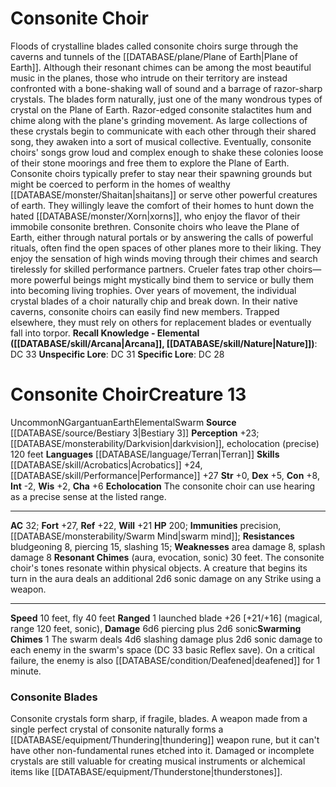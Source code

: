 ﻿---
ac: '32'
alignment: N
all_resistance: null
burrow_speed: null
charisma: '+6'
climb_speed: null
constitution: '+8'
creature_ability:
- Echolocation
- Resonant Chimes
- Swarming Chimes
creature_family: null
description: "Floods of crystalline blades called consonite choirs surge through the\
  \ caverns and tunnels of the [[DATABASE/plane/Plane of Earth|Plane of Earth]] .\
  \ Although their resonant chimes can be among the most beautiful music in the planes,\
  \ those who intrude on their territory are instead confronted with a bone-shaking\
  \ wall of sound and a barrage of razor-sharp crystals.<br/><br/> The blades form\
  \ naturally, just one of the many wondrous types of crystal on the Plane of Earth.\
  \ Razor-edged consonite stalactites hum and chime along with the plane's grinding\
  \ movement. As large collections of these crystals begin to communicate with each\
  \ other through their shared song, they awaken into a sort of musical collective.<br/><br/>\
  \ Eventually, consonite choirs' songs grow loud and complex enough to shake these\
  \ colonies loose of their stone moorings and free them to explore the Plane of Earth.\
  \ Consonite choirs typically prefer to stay near their spawning grounds but might\
  \ be coerced to perform in the homes of wealthy [[DATABASE/monster/Shaitan|shaitans]]\
  \ or serve other powerful creatures of earth. They willingly leave the comfort of\
  \ their homes to hunt down the hated [[DATABASE/monster/Xorn|xorns]] , who enjoy\
  \ the flavor of their immobile consonite brethren.<br/><br/> Consonite choirs who\
  \ leave the Plane of Earth, either through natural portals or by answering the calls\
  \ of powerful rituals, often find the open spaces of other planes more to their\
  \ liking. They enjoy the sensation of high winds moving through their chimes and\
  \ search tirelessly for skilled performance partners. Crueler fates trap other choirs\u2014\
  more powerful beings might mystically bind them to service or bully them into becoming\
  \ living trophies.<br/><br/> Over years of movement, the individual crystal blades\
  \ of a choir naturally chip and break down. In their native caverns, consonite choirs\
  \ can easily find new members. Trapped elsewhere, they must rely on others for replacement\
  \ blades or eventually fall into torpor.<br/><br/><b><u>Recall Knowledge - Elemental</u>\
  \ ( [[DATABASE/skill/Arcana|Arcana]] , [[DATABASE/skill/Nature|Nature]] )</b>: DC\
  \ 33<br/><b><u>Unspecific Lore</u></b>: DC 31<br/><b><u>Specific Lore</u></b>: DC\
  \ 28"
dexterity: '+5'
element: Earth
fly_speed: '40'
fortitude: '+27'
hardness: null
hp: '200'
id: '1101'
immunity:
- precision
- '[[DATABASE/monsterability/Swarm Mind|swarm mind]]'
intelligence: '-2'
land_speed: '10'
language:
- '[[DATABASE/language/Terran|Terran]]'
level: '13'
max_speed: '40'
name: Consonite Choir
perception: '+23'
rarity: Uncommon
reflex: '+22'
resistance:
- bludgeoning 8
- piercing 15
- slashing 15
rus_type_level: null
school: null
sense:
- '[[DATABASE/monsterability/Darkvision|darkvision]]'
- echolocation (precise) 120 feet
size: Gargantuan
skill:
- '[[DATABASE/skill/Acrobatics|Acrobatics]] +24'
- '[[DATABASE/skill/Performance|Performance]] +27'
source: '[[DATABASE/source/Bestiary 3|Bestiary 3]]'
speed:
- 10 feet
- fly 40 feet
spell: null
strength: '+0'
strength_req: '0'
strongest_save:
- Fortitude
swim_speed: null
trait:
- '[[DATABASE/trait/Earth|Earth]]'
- '[[DATABASE/trait/Elemental|Elemental]]'
- '[[DATABASE/trait/Swarm|Swarm]]'
- '[[DATABASE/trait/Uncommon|Uncommon]]'
type: Creature
vision: Darkvision
weakest_save:
- Will
weakness:
- area damage 8
- '[[DATABASE/trait/Splash|splash]] damage 8'
will: '+21'
wisdom: '+2'

---
# Consonite Choir

Floods of crystalline blades called consonite choirs surge through the caverns and tunnels of the [[DATABASE/plane/Plane of Earth|Plane of Earth]]. Although their resonant chimes can be among the most beautiful music in the planes, those who intrude on their territory are instead confronted with a bone-shaking wall of sound and a barrage of razor-sharp crystals.
 The blades form naturally, just one of the many wondrous types of crystal on the Plane of Earth. Razor-edged consonite stalactites hum and chime along with the plane's grinding movement. As large collections of these crystals begin to communicate with each other through their shared song, they awaken into a sort of musical collective.
 Eventually, consonite choirs' songs grow loud and complex enough to shake these colonies loose of their stone moorings and free them to explore the Plane of Earth. Consonite choirs typically prefer to stay near their spawning grounds but might be coerced to perform in the homes of wealthy [[DATABASE/monster/Shaitan|shaitans]] or serve other powerful creatures of earth. They willingly leave the comfort of their homes to hunt down the hated [[DATABASE/monster/Xorn|xorns]], who enjoy the flavor of their immobile consonite brethren.
 Consonite choirs who leave the Plane of Earth, either through natural portals or by answering the calls of powerful rituals, often find the open spaces of other planes more to their liking. They enjoy the sensation of high winds moving through their chimes and search tirelessly for skilled performance partners. Crueler fates trap other choirs—more powerful beings might mystically bind them to service or bully them into becoming living trophies.
 Over years of movement, the individual crystal blades of a choir naturally chip and break down. In their native caverns, consonite choirs can easily find new members. Trapped elsewhere, they must rely on others for replacement blades or eventually fall into torpor.
**Recall Knowledge - Elemental ([[DATABASE/skill/Arcana|Arcana]], [[DATABASE/skill/Nature|Nature]])**: DC 33
**Unspecific Lore**: DC 31
**Specific Lore**: DC 28

# Consonite Choir<span class="item-type">Creature 13</span>

<span class="trait-uncommon item-trait">Uncommon</span><span class="trait-alignment item-trait">N</span><span class="trait-size item-trait">Gargantuan</span><span class="item-trait">Earth</span><span class="item-trait">Elemental</span><span class="item-trait">Swarm</span>
**Source** [[DATABASE/source/Bestiary 3|Bestiary 3]]
**Perception** +23; [[DATABASE/monsterability/Darkvision|darkvision]], echolocation (precise) 120 feet
**Languages** [[DATABASE/language/Terran|Terran]]
**Skills** [[DATABASE/skill/Acrobatics|Acrobatics]] +24, [[DATABASE/skill/Performance|Performance]] +27
**Str** +0, **Dex** +5, **Con** +8, **Int** -2, **Wis** +2, **Cha** +6
**Echolocation** The consonite choir can use hearing as a precise sense at the listed range.

---
**AC** 32; **Fort** +27, **Ref** +22, **Will** +21
**HP** 200; **Immunities** precision, [[DATABASE/monsterability/Swarm Mind|swarm mind]]; **Resistances** bludgeoning 8, piercing 15, slashing 15; **Weaknesses** area damage 8, splash damage 8
<span class="in-box-ability">**Resonant Chimes** (aura, evocation, sonic) 30 feet. The consonite choir's tones resonate within physical objects. A creature that begins its turn in the aura deals an additional 2d6 sonic damage on any Strike using a weapon.</span>

---
**Speed** 10 feet, fly 40 feet
<span class="in-box-ability">**Ranged** <span class="action-icon">1</span> launched blade +26 [+21/+16] (magical, range 120 feet, sonic), **Damage** 6d6 piercing plus 2d6 sonic</span><span class="in-box-ability">**Swarming Chimes** <span class="action-icon">1</span> The swarm deals 4d6 slashing damage plus 2d6 sonic damage to each enemy in the swarm's space (DC 33 basic Reflex save). On a critical failure, the enemy is also [[DATABASE/condition/Deafened|deafened]] for 1 minute.</span>

###  Consonite Blades

Consonite crystals form sharp, if fragile, blades. A weapon made from a single perfect crystal of consonite naturally forms a [[DATABASE/equipment/Thundering|thundering]] weapon rune, but it can't have other non-fundamental runes etched into it. Damaged or incomplete crystals are still valuable for creating musical instruments or alchemical items like [[DATABASE/equipment/Thunderstone|thunderstones]].